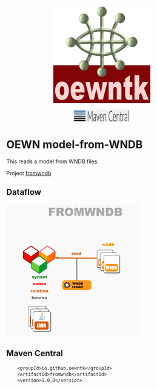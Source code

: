 <p align="center">
<img width="256" height="256" src="images/oewntk.png" alt="OEWNTK">
</p>
<p align="center">
<img width="150"src="images/mavencentral.png" alt="MavenCentral">
</p>

# OEWN model-from-WNDB

This reads a model from WNDB files.

Project [fromwndb](https://github.com/oewntk/fromwndb)

## Dataflow

![Dataflow](images/dataflow_fromwndb.png  "Dataflow")

## Maven Central

		<groupId>io.github.oewntk</groupId>
		<artifactId>fromwndb</artifactId>
		<version>1.0.0</version>
